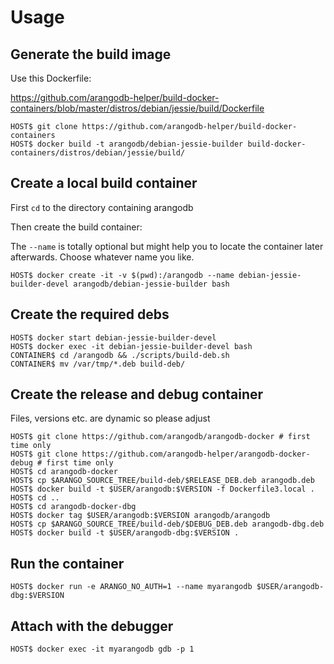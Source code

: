 # Usage

## Generate the build image

Use this Dockerfile:

https://github.com/arangodb-helper/build-docker-containers/blob/master/distros/debian/jessie/build/Dockerfile

```
HOST$ git clone https://github.com/arangodb-helper/build-docker-containers
HOST$ docker build -t arangodb/debian-jessie-builder build-docker-containers/distros/debian/jessie/build/
```

## Create a local build container

First `cd` to the directory containing arangodb

Then create the build container:

The `--name` is totally optional but might help you to locate the container later afterwards.
Choose whatever name you like.

```
HOST$ docker create -it -v $(pwd):/arangodb --name debian-jessie-builder-devel arangodb/debian-jessie-builder bash
```

## Create the required debs

```
HOST$ docker start debian-jessie-builder-devel
HOST$ docker exec -it debian-jessie-builder-devel bash
CONTAINER$ cd /arangodb && ./scripts/build-deb.sh
CONTAINER$ mv /var/tmp/*.deb build-deb/
```

## Create the release and debug container

Files, versions etc. are dynamic so please adjust

```
HOST$ git clone https://github.com/arangodb/arangodb-docker # first time only
HOST$ git clone https://github.com/arangodb-helper/arangodb-docker-debug # first time only
HOST$ cd arangodb-docker
HOST$ cp $ARANGO_SOURCE_TREE/build-deb/$RELEASE_DEB.deb arangodb.deb
HOST$ docker build -t $USER/arangodb:$VERSION -f Dockerfile3.local .
HOST$ cd ..
HOST$ cd arangodb-docker-dbg
HOST$ docker tag $USER/arangodb:$VERSION arangodb/arangodb
HOST$ cp $ARANGO_SOURCE_TREE/build-deb/$DEBUG_DEB.deb arangodb-dbg.deb
HOST$ docker build -t $USER/arangodb-dbg:$VERSION .
```

## Run the container

```
HOST$ docker run -e ARANGO_NO_AUTH=1 --name myarangodb $USER/arangodb-dbg:$VERSION
```

## Attach with the debugger

```
HOST$ docker exec -it myarangodb gdb -p 1
```
